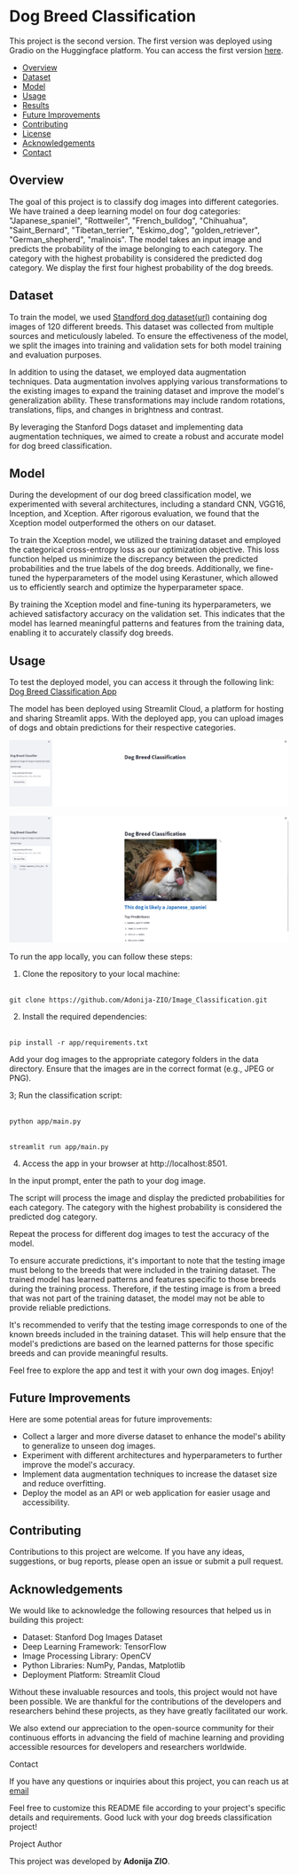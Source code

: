 # Dog Breed Classification

This project is the second version. The first version was deployed using Gradio on the Huggingface platform. You can access the first version  [here](https://huggingface.co/spaces/Adonija/dog_category_prediction).

- [Overview](#overview)
- [Dataset](#dataset)
- [Model](#model)
- [Usage](#usage)
- [Results](#results)
- [Future Improvements](#future-improvements)
- [Contributing](#contributing)
- [License](#license)
- [Acknowledgements](#acknowledgements)
- [Contact](#contact)

## Overview

The goal of this project is to classify dog images into different categories. We have trained a deep learning model on four dog categories: "Japanese_spaniel", "Rottweiler", "French_bulldog", "Chihuahua", "Saint_Bernard", "Tibetan_terrier", "Eskimo_dog", "golden_retriever", "German_shepherd", "malinois". The model takes an input image and predicts the probability of the image belonging to each category. The category with the highest probability is considered the predicted dog category. We display the first four highest probability of the dog breeds.


## Dataset

To train the model, we used [Standford dog dataset(url)](http://vision.stanford.edu/aditya86/ImageNetDogs/images.tar) containing dog images of 120 different breeds. This dataset was collected from multiple sources and meticulously labeled. To ensure the effectiveness of the model, we split the images into training and validation sets for both model training and evaluation purposes.

In addition to using the dataset, we employed data augmentation techniques. Data augmentation involves applying various transformations to the existing images to expand the training dataset and improve the model's generalization ability. These transformations may include random rotations, translations, flips, and changes in brightness and contrast.

By leveraging the Stanford Dogs dataset and implementing data augmentation techniques, we aimed to create a robust and accurate model for dog breed classification.


## Model

During the development of our dog breed classification model, we experimented with several architectures, including a standard CNN, VGG16, Inception, and Xception. After rigorous evaluation, we found that the Xception model outperformed the others on our dataset.

To train the Xception model, we utilized the training dataset and employed the categorical cross-entropy loss as our optimization objective. This loss function helped us minimize the discrepancy between the predicted probabilities and the true labels of the dog breeds. Additionally, we fine-tuned the hyperparameters of the model using Kerastuner, which allowed us to efficiently search and optimize the hyperparameter space.

By training the Xception model and fine-tuning its hyperparameters, we achieved satisfactory accuracy on the validation set. This indicates that the model has learned meaningful patterns and features from the training data, enabling it to accurately classify dog breeds.


## Usage

To test the deployed model, you can access it through the following link: [Dog Breed Classification App](https://adonija-zio-image-classification-appmain-grr3xk.streamlit.app/)

The model has been deployed using Streamlit Cloud, a platform for hosting and sharing Streamlit apps. With the deployed app, you can upload images of dogs and obtain predictions for their respective categories.


![App Interface](app-interface.png)



![App Example](example.png)

To run the app locally, you can follow these steps:

1. Clone the repository to your local machine:


<pre><code>
git clone https://github.com/Adonija-ZIO/Image_Classification.git
</code></pre>

2. Install the required dependencies:

<pre><code>
pip install -r app/requirements.txt
</code></pre>

Add your dog images to the appropriate category folders in the data directory. Ensure that the images are in the correct format (e.g., JPEG or PNG).

3; Run the classification script:
<pre><code>
python app/main.py
</code></pre>

<pre><code>
streamlit run app/main.py
</code></pre>

4. Access the app in your browser at http://localhost:8501.

In the input prompt, enter the path to your dog image.

The script will process the image and display the predicted probabilities for each category. The category with the highest probability is considered the predicted dog category.

Repeat the process for different dog images to test the accuracy of the model.

To ensure accurate predictions, it's important to note that the testing image must belong to the breeds that were included in the training dataset. The trained model has learned patterns and features specific to those breeds during the training process. Therefore, if the testing image is from a breed that was not part of the training dataset, the model may not be able to provide reliable predictions.

It's recommended to verify that the testing image corresponds to one of the known breeds included in the training dataset. This will help ensure that the model's predictions are based on the learned patterns for those specific breeds and can provide meaningful results.


Feel free to explore the app and test it with your own dog images. Enjoy!

## Future Improvements

Here are some potential areas for future improvements:

- Collect a larger and more diverse dataset to enhance the model's ability to generalize to unseen dog images.
- Experiment with different architectures and hyperparameters to further improve the model's accuracy.
- Implement data augmentation techniques to increase the dataset size and reduce overfitting.
- Deploy the model as an API or web application for easier usage and accessibility.

## Contributing

Contributions to this project are welcome. If you have any ideas, suggestions, or bug reports, please open an issue or submit a pull request.


## Acknowledgements

We would like to acknowledge the following resources that helped us in building this project:

* Dataset: Stanford Dog Images Dataset
* Deep Learning Framework: TensorFlow
* Image Processing Library: OpenCV
* Python Libraries: NumPy, Pandas, Matplotlib
* Deployment Platform: Streamlit Cloud

Without these invaluable resources and tools, this project would not have been possible. We are thankful for the contributions of the developers and researchers behind these projects, as they have greatly facilitated our work.

We also extend our appreciation to the open-source community for their continuous efforts in advancing the field of machine learning and providing accessible resources for developers and researchers worldwide.

Contact

If you have any questions or inquiries about this project, you can reach us at [email](adonijafirst@yahoo.fr)

Feel free to customize this README file according to your project's specific details and requirements. Good luck with your dog breeds classification project!

Project Author

This project was developed by **Adonija ZIO**.